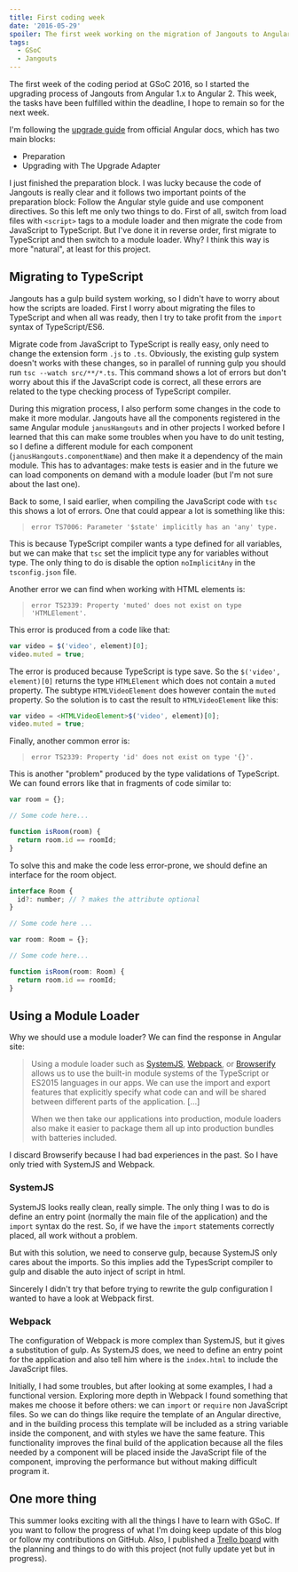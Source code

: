 ```yaml
---
title: First coding week
date: '2016-05-29'
spoiler: The first week working on the migration of Jangouts to Angular2.
tags:
  - GSoC
  - Jangouts
---
```


The first week of the coding period at GSoC 2016, so I started the upgrading
process of Jangouts from Angular 1.x to Angular 2. This week, the tasks have
been fulfilled within the deadline, I hope to remain so for the next week.

I'm following the [upgrade guide](https://angular.io/docs/ts/latest/guide/upgrade.html)
from official Angular docs, which has two main blocks:

- Preparation
- Upgrading with The Upgrade Adapter

I just finished the preparation block. I was lucky because the code of Jangouts
is really clear and it follows two important points of the preparation block:
Follow the Angular style guide and use component directives. So this left me
only two things to do. First of all, switch from load files with `<script>`
tags to a module loader and then migrate the code from JavaScript to TypeScript.
But I've done it in reverse order, first migrate to TypeScript and then switch to
a module loader. Why? I think this way is more "natural", at least for this project.

## Migrating to TypeScript

Jangouts has a gulp build system working, so I didn't have to worry about how
the scripts are loaded. First I worry about migrating the files to TypeScript
and when all was ready, then I try to take profit from the `import` syntax of
TypeScript/ES6.

Migrate code from JavaScript to TypeScript is really easy, only need to change
the extension form `.js` to `.ts`. Obviously, the existing gulp system doesn't works
with these changes, so in parallel of running gulp you should run
`tsc --watch src/**/*.ts`. This command shows a lot of errors but don't worry
about this if the JavaScript code is correct, all these errors are related to the
type checking process of TypeScript compiler.

During this migration process, I also perform some changes in the code to make
it more modular. Jangouts have all the components registered in the same Angular
module `janusHangouts` and in other projects I worked before I learned that this
can make some troubles when you have to do unit testing, so I define a
different module for each component (`janusHangouts.componentName`)
and then make it a dependency of the main module. This has to advantages: make
tests is easier and in the future we can load components on demand with a
module loader (but I'm not sure about the last one).

Back to some, I said earlier, when compiling the JavaScript code with `tsc` this
shows a lot of errors. One that could appear a lot is something like this:

> `error TS7006: Parameter '$state' implicitly has an 'any' type.`

This is because TypeScript compiler wants a type defined for all variables, but
we can make that `tsc` set the implicit type any for variables without type.
The only thing to do is disable the option `noImplicitAny` in the `tsconfig.json`
file.

Another error we can find when working with HTML elements is:

> `error TS2339: Property 'muted' does not exist on type 'HTMLElement'.`

This error is produced from a code like that:

```javascript
var video = $('video', element)[0];
video.muted = true;
```

The error is produced because TypeScript is type save. So the
`$('video', element)[0]` returns the type `HTMLElement` which does not contain
a `muted` property. The subtype `HTMLVideoElement` does however contain the
`muted` property. So the solution is to cast the result to `HTMLVideoElement`
like this:

```javascript
var video = <HTMLVideoElement>$('video', element)[0];
video.muted = true;
```

Finally, another common error is:

> `error TS2339: Property 'id' does not exist on type '{}'.`

This is another "problem" produced by the type validations of TypeScript. We can
found errors like that in fragments of code similar to:

```javascript
var room = {};

// Some code here...

function isRoom(room) {
  return room.id == roomId;
}
```

To solve this and make the code less error-prone, we should define an interface
for the room object.

```javascript
interface Room {
  id?: number; // ? makes the attribute optional
}

// Some code here ...

var room: Room = {};

// Some code here...

function isRoom(room: Room) {
  return room.id == roomId;
}
```

## Using a Module Loader

Why we should use a module loader? We can find the response in Angular site:

> Using a module loader such as [SystemJS](https://github.com/systemjs/systemjs),
> [Webpack](http://webpack.github.io/), or [Browserify](http://browserify.org/)
> allows us to use the built-in module systems of the TypeScript or ES2015
> languages in our apps. We can use the import and export features that explicitly
> specify what code can and will be shared between different parts of the
> application. [...]
>
> When we then take our applications into production, module loaders also make
> it easier to package them all up into production bundles with batteries
> included.

I discard Browserify because I had bad experiences in the past. So I have only
tried with SystemJS and Webpack.

### SystemJS

SystemJS looks really clean, really simple. The only thing I was to do is define
an entry point (normally the main file of the application) and the `import`
syntax do the rest. So, if we have the `import` statements correctly placed, all
work without a problem.

But with this solution, we need to conserve gulp, because SystemJS only cares
about the imports. So this implies add the TypesScript compiler to gulp and
disable the auto inject of script in html.

Sincerely I didn't try that before trying to rewrite the gulp configuration I
wanted to have a look at Webpack first.

### Webpack

The configuration of Webpack is more complex than SystemJS, but it gives a
substitution of gulp. As SystemJS does, we need to define an entry point for the
application and also tell him where is the `index.html` to include the
JavaScript files.

Initially, I had some troubles, but after looking at some examples, I had a
functional version. Exploring more depth in Webpack I found something that makes
me choose it before others: we can `import` or `require` non JavaScript files.
So we can do things like require the template of an Angular directive, and in
the building process this template will be included as a string variable inside
the component, and with styles we have the same feature. This functionality
improves the final build of the application because all the files needed by a
component will be placed inside the JavaScript file of the component, improving
the performance but without making difficult program it.

## One more thing

This summer looks exciting with all the things I have to learn with GSoC. If
you want to follow the progress of what I'm doing keep update of this blog or
follow my contributions on GitHub. Also, I published a
[Trello board](https://trello.com/b/vtQJBxbf/jangouts) with the planning and
things to do with this project (not fully update yet but in progress).
